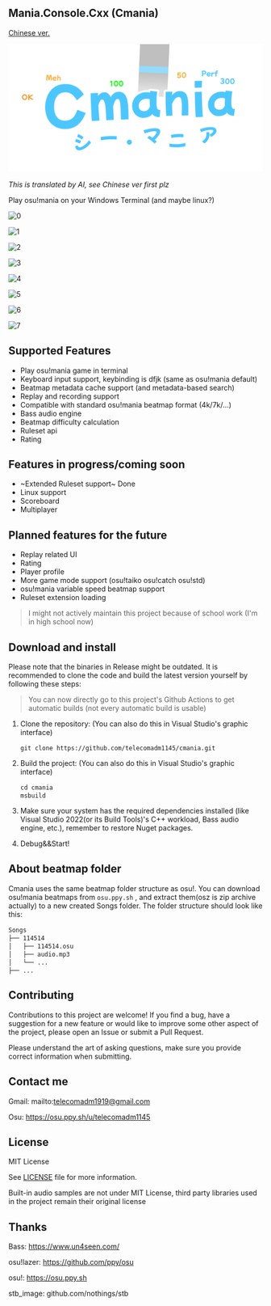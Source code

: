 ## Mania.Console.Cxx (Cmania)

[Chinese ver.](README.md)

![Cmania logo](logo.png)


*This is translated by AI, see Chinese ver first plz*

Play osu!mania on your Windows Terminal (and maybe linux?)


![0](0.png)

![1](1.png)

![2](2.png)

![3](3.png)

![4](4.png)

![5](5.png)

![6](6.png)

![7](7.png)

## Supported Features
- Play osu!mania game in terminal
- Keyboard input support, keybinding is dfjk (same as osu!mania default)
- Beatmap metadata cache support (and metadata-based search)
- Replay and recording support
- Compatible with standard osu!mania beatmap format (4k/7k/...)
- Bass audio engine
- Beatmap difficulty calculation
- Ruleset api
- Rating

## Features in progress/coming soon
- ~Extended Ruleset support~ Done
- Linux support
- Scoreboard
- Multiplayer

## Planned features for the future
- Replay related UI
- Rating
- Player profile
- More game mode support (osu!taiko osu!catch osu!std)
- osu!mania variable speed beatmap support
- Ruleset extension loading
> I might not actively maintain this project because of school work (I'm in high school now)

## Download and install

Please note that the binaries in Release might be outdated. It is recommended to clone the code and build the latest version yourself by following these steps:

> You can now directly go to this project's Github Actions to get automatic builds (not every automatic build is usable)

1. Clone the repository: (You can also do this in Visual Studio's graphic interface)

   ```
   git clone https://github.com/telecomadm1145/cmania.git
   ```

2. Build the project: (You can also do this in Visual Studio's graphic interface)

   ```
   cd cmania
   msbuild
   ```

3. Make sure your system has the required dependencies installed (like Visual Studio 2022(or its Build Tools)'s C++ workload, Bass audio engine, etc.), remember to restore Nuget packages.

4. Debug&&Start!

## About beatmap folder

Cmania uses the same beatmap folder structure as osu!. You can download osu!mania beatmaps from `osu.ppy.sh` , and extract them(osz is zip archive actually) to a new created Songs folder. The folder structure should look like this:

```
Songs
├── 114514
│   ├── 114514.osu
│   ├── audio.mp3
│   └── ...
├── ...
```

## Contributing

Contributions to this project are welcome! If you find a bug, have a suggestion for a new feature or would like to improve some other aspect of the project, please open an Issue or submit a Pull Request.

Please understand the art of asking questions, make sure you provide correct information when submitting.

## Contact me

Gmail: mailto:telecomadm1919@gmail.com

Osu: https://osu.ppy.sh/u/telecomadm1145

## License

MIT License

See [LICENSE](LICENSE) file for more information.

Built-in audio samples are not under MIT License, third party libraries used in the project remain their original license

## Thanks

Bass: https://www.un4seen.com/

osu!lazer: https://github.com/ppy/osu

osu!: https://osu.ppy.sh

stb_image: github.com/nothings/stb
